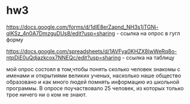 # hw3
https://docs.google.com/forms/d/1dlE8erZapnd_NH3s1jTGNj-qlKSz_4n0A7DmzguDUs8/edit?usp=sharing - ссылка на опрос в гугл форму


https://docs.google.com/spreadsheets/d/1AVFya0KHZX8lwWeRq8o-ntpDiE0uQdjazkcox7NNEQc/edit?usp=sharing - ссылка на таблицу


мой опрос состоял в том,чтобы понять сколько человек знакомы с именами и открытиями великих ученых, насколько наше общество образовано и как много людей помнять информацию из школьной программы.  В опросе поучаствовало 25 человек, из которых только трое ничего ни о ком не знают. 
